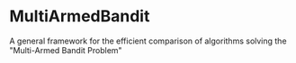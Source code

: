 # MultiArmedBandit
A general framework for the efficient comparison of algorithms solving the "Multi-Armed Bandit Problem"
